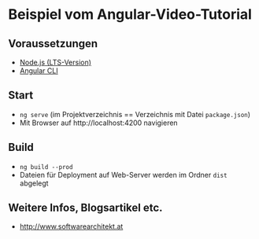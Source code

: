 # Beispiel vom Angular-Video-Tutorial

## Voraussetzungen

- [Node.js (LTS-Version)](https://nodejs.org/en/)
- [Angular CLI](https://cli.angular.io/)

## Start

- ``ng serve`` (im Projektverzeichnis == Verzeichnis mit Datei ``package.json``)
- Mit Browser auf http://localhost:4200 navigieren

## Build

- ``ng build --prod``
- Dateien für Deployment auf Web-Server werden im Ordner ``dist`` abgelegt

## Weitere Infos, Blogsartikel etc.

- http://www.softwarearchitekt.at
